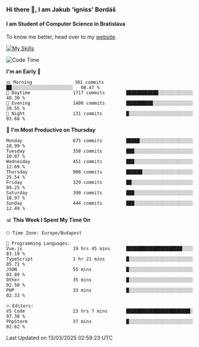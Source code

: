 ### Hi there 👋, I am Jakub 'igniss' Bordáš

#### I am Student of Computer Science in Bratislava
To know me better, head over to my [website](https://bordas.sk).

[![My Skills](https://skillicons.dev/icons?i=js,typescript,html,css,figma,svelte,vue,next,postgresql,nest,express,nodejs)](https://bordas.sk)


<!--START_SECTION:waka-->
![Code Time](http://img.shields.io/badge/Code%20Time-1%2C722%20hrs%2051%20mins-blue)

**I'm an Early 🐤** 

```text
🌞 Morning                301 commits         ██░░░░░░░░░░░░░░░░░░░░░░░   08.47 % 
🌆 Daytime                1717 commits        ████████████░░░░░░░░░░░░░   48.30 % 
🌃 Evening                1406 commits        ██████████░░░░░░░░░░░░░░░   39.55 % 
🌙 Night                  131 commits         █░░░░░░░░░░░░░░░░░░░░░░░░   03.68 % 
```
📅 **I'm Most Productive on Thursday** 

```text
Monday                   675 commits         █████░░░░░░░░░░░░░░░░░░░░   18.99 % 
Tuesday                  358 commits         ███░░░░░░░░░░░░░░░░░░░░░░   10.07 % 
Wednesday                451 commits         ███░░░░░░░░░░░░░░░░░░░░░░   12.69 % 
Thursday                 908 commits         ██████░░░░░░░░░░░░░░░░░░░   25.54 % 
Friday                   329 commits         ██░░░░░░░░░░░░░░░░░░░░░░░   09.25 % 
Saturday                 390 commits         ███░░░░░░░░░░░░░░░░░░░░░░   10.97 % 
Sunday                   444 commits         ███░░░░░░░░░░░░░░░░░░░░░░   12.49 % 
```


📊 **This Week I Spent My Time On** 

```text
🕑︎ Time Zone: Europe/Budapest

💬 Programming Languages: 
Vue.js                   19 hrs 45 mins      █████████████████████░░░░   83.19 % 
TypeScript               1 hr 21 mins        █░░░░░░░░░░░░░░░░░░░░░░░░   05.71 % 
JSON                     55 mins             █░░░░░░░░░░░░░░░░░░░░░░░░   03.89 % 
Other                    35 mins             █░░░░░░░░░░░░░░░░░░░░░░░░   02.50 % 
PHP                      33 mins             █░░░░░░░░░░░░░░░░░░░░░░░░   02.33 % 

🔥 Editors: 
VS Code                  23 hrs 7 mins       ████████████████████████░   97.38 % 
PhpStorm                 37 mins             █░░░░░░░░░░░░░░░░░░░░░░░░   02.62 % 
```


 Last Updated on 13/03/2025 02:59:23 UTC
<!--END_SECTION:waka-->
